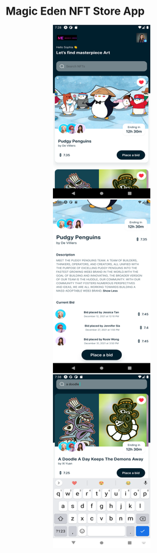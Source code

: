 # Magic Eden NFT Store App
 
<p align="center">
  <img src="./images/image1.png" width="256" height="455">
  <img src="./images/image2.png" width="256" height="455">
  <img src="./images/image4.png" width="256" height="455">
</p>
